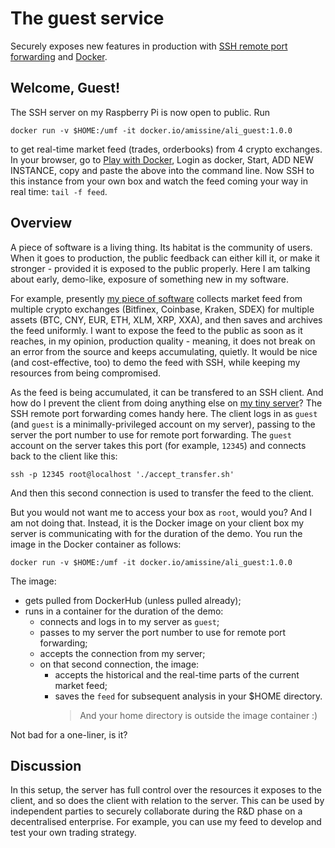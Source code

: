 # The guest service

Securely exposes new features in production with [SSH remote port forwarding](https://www.ssh.com/ssh/tunneling/example) and [Docker](https://www.docker.com/). 

## Welcome, Guest!

The SSH server on my Raspberry Pi is now open to public. Run
```
docker run -v $HOME:/umf -it docker.io/amissine/ali_guest:1.0.0
```
to get real-time market feed (trades, orderbooks) from 4 crypto exchanges. In your browser, go to [Play with Docker](https://labs.play-with-docker.com/), Login as docker, Start, ADD NEW INSTANCE, copy and paste the above into the command line. Now SSH to this instance from your own box and watch the feed coming your way in real time: `tail -f feed`.

## Overview

A piece of software is a living thing. Its habitat is the community of users. When it goes to production, the public feedback can either kill it, or make it stronger - provided it is  exposed to the public properly. Here I am talking about early, demo-like, exposure of something new in my software.

For example, presently [my piece of software](https://docs.google.com/document/d/11oG00Nvn6vcFC2AemFmSkZNp0trEFrUHxL0IrkGR45c/ "the ALI project") collects market feed from multiple crypto exchanges (Bitfinex, Coinbase, Kraken, SDEX) for multiple assets (BTC, CNY, EUR, ETH, XLM, XRP, XXA), and then saves and archives the feed uniformly. I want to expose the feed to the public as soon as it reaches, in my opinion, production quality - meaning, it does not break on an error from the source and keeps accumulating, quietly. It would be nice (and cost-effective, too) to demo the feed with SSH, while keeping my resources from being compromised.

As the feed is being accumulated, it can be transfered to an SSH client. And how do I prevent the client from doing anything else on [my tiny server](https://drive.google.com/file/d/1tiVi1AVFkxgE-5RaiBIqzkmofzAcwlb9/view?usp=sharing "Raspberry Pi 4B")? The SSH remote port forwarding comes handy here. The client logs in as `guest` (and `guest` is a minimally-privileged account on my server), passing to the server the port number to use for remote port forwarding. The `guest` account on the server takes this port (for example, `12345`) and connects back to the client like this:

```
ssh -p 12345 root@localhost './accept_transfer.sh'
```

And then this second connection is used to transfer the feed to the client.

But you would not want me to access your box as `root`, would you? And I am not doing that. Instead, it is the Docker image on your client box my server is communicating with for the duration of the demo. You run the image in the Docker container as follows:

```
docker run -v $HOME:/umf -it docker.io/amissine/ali_guest:1.0.0
```

The image:
- gets pulled from DockerHub (unless pulled already);
- runs in a container for the duration of the demo:
  - connects and logs in to my server as `guest`;
  - passes to my server the port number to use for remote port forwarding;
  - accepts the connection from my server;
  - on that second connection, the image:
    - accepts the historical and the real-time parts of the current market feed;
    - saves the `feed` for subsequent analysis in your $HOME directory.
      > And your home directory is outside the image container :)

Not bad for a one-liner, is it?

## Discussion

In this setup, the server has full control over the resources it exposes to the client, and so does the client with relation to the server. This can be used by independent parties to securely collaborate during the R&D phase on a decentralised enterprise. For example, you can use my feed to develop and test your own trading strategy.
